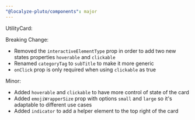 ```yaml
---
"@localyze-pluto/components": major
---
```


UtilityCard:

Breaking Change:

- Removed the `interactiveElementType` prop in order to add two new states properties `hoverable` and `clickable`
- Renamed `categoryTag` to `subTitle` to make it more generic
- `onClick` prop is only required when using `clickable` as true

Minor:

- Added `hoverable` and `clickable` to have more control of state of the card
- Added `emojiWrapperSize` prop with options `small` and `large` so it's adaptable to different use cases
- Added `indicator` to add a helper element to the top right of the card
